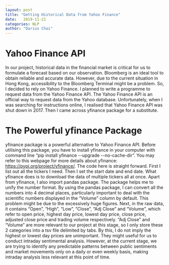 ```yaml
---
layout: post
title: "Getting Historical Data from Yahoo Finance"
date:   2019-11-21
categories: NLP
author: "Darius Choi"
---
```


# Yahoo  Finance API  
In our project, historical data in the financial market is critical for us to formulate a forecast based on our observation. Bloomberg is an ideal tool to obtain reliable and accurate data. However, due to the current situation in Hong Kong, accessibility to the Bloomberg Terminal might be a problem. So, I decided to rely on Yahoo Finance. I planned to write a programme to request data from the Yahoo Finance API. The Yahoo Finance API is an official way to request data from the Yahoo database. Unfortunately, when I was searching for instructions online, I realised that Yahoo Finance API was shut down in 2017. Then I came across yfinance package for a substitute.  

# The Powerful yfinance Package  
yfinance package is a powerful alternative to Yahoo Finance API. Before utilising this package, you have to install yfinance in your computer with command line “pip install yfinance --upgrade --no-cache-dir”. You may refer to this webpage for more details about yfinance: https://pypi.org/project/yfinance/. The code here is straight forward. First I list out all the tickers I need. Then I set the start date and end date. What yfinance does is to download the data of multiple tickers all at once. Apart from yfinance, I also import pandas package. The package helps me to unify the number format. By using the pandas package, I can convert all the numbers into 4 decimal places, particularly important to deal with the scientific numbers displayed in the “Volume” column by default. This problem might be due to the excessively huge figures. Next, in the raw data, it contains “Open”, “High”, “Low”, “Close”, “Adj Close” and “Volume”, which refer to open price, highest day price, lowest day price, close price, adjusted close price and trading volume respectively. “Adj Close” and “Volume” are more relevant to our project at this stage, so I only store these 2 categories into a tsv file delimited by tabs. By this, I do not imply the highest or lowest day prices are unimportant. They might useful for us to conduct intraday sentimental analysis. However, at the current stage, we are trying to identify any predictable patterns between public sentiments and market movements only on a daily or even weekly basis, making intraday analysis less relevant at this point of time.
